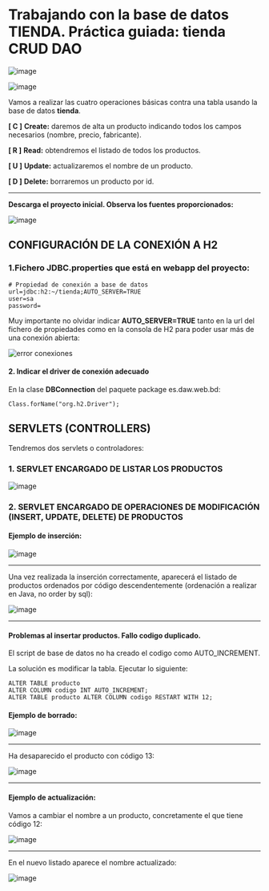 # Trabajando con la base de datos TIENDA. Práctica guiada: tienda CRUD DAO

![image](https://github.com/user-attachments/assets/f28b7d19-07a4-403f-aae8-eeecfd1fa153)


![image](https://github.com/user-attachments/assets/3cffb1bb-1f2d-49f9-8f40-5e5a6fbf297a)


Vamos a realizar las cuatro operaciones básicas contra una tabla usando la base de datos **tienda**.

**[ C ]** **Create:** daremos de alta un producto indicando todos los campos necesarios (nombre, precio, fabricante).

**[ R ]** **Read:** obtendremos el listado de todos los productos.

**[ U ]** **Update:** actualizaremos el nombre de un producto.

**[ D ]** **Delete:** borraremos un producto por id.

___

**Descarga el proyecto inicial. Observa los fuentes proporcionados:**


![image](https://github.com/user-attachments/assets/75f8fdea-692f-4f55-9f98-d4bb70962491)

## CONFIGURACIÓN DE LA CONEXIÓN A H2

### 1.Fichero **JDBC.properties** que está en webapp del proyecto:

```
# Propiedad de conexión a base de datos
url=jdbc:h2:~/tienda;AUTO_SERVER=TRUE
user=sa
password=
```
Muy importante no olvidar indicar **AUTO_SERVER=TRUE** tanto en la url del fichero de propiedades como en la consola de H2 para poder usar más de una conexión abierta:

![error conexiones](https://github.com/user-attachments/assets/43a0bb8f-2a6c-4764-9acd-718b3f108893)

#### 2. Indicar el driver de conexión adecuado

En la clase **DBConnection** del paquete package es.daw.web.bd:

```
Class.forName("org.h2.Driver");
```



## SERVLETS (CONTROLLERS)

Tendremos dos servlets o controladores:

### 1. SERVLET ENCARGADO DE LISTAR LOS PRODUCTOS

![image](https://github.com/user-attachments/assets/c021d86f-3b49-45cb-8422-126bb3f6fa37)


### 2. SERVLET ENCARGADO DE OPERACIONES DE MODIFICACIÓN (INSERT, UPDATE, DELETE) DE PRODUCTOS

#### Ejemplo de inserción:

![image](https://github.com/user-attachments/assets/c49e24f0-f954-4b08-b8ab-d9d1fcebedf5)

___

Una vez realizada la inserción correctamente, aparecerá el listado de productos ordenados por código descendentemente (ordenación a realizar en Java, no order by sql):

![image](https://github.com/user-attachments/assets/704e290d-917f-44ec-ae42-847be90ee3e3)

___

#### Problemas al insertar productos. Fallo codigo duplicado.

El script de base de datos no ha creado el codigo como AUTO_INCREMENT.

La solución es modificar la tabla. Ejecutar lo siguiente:

```
ALTER TABLE producto
ALTER COLUMN codigo INT AUTO_INCREMENT;
ALTER TABLE producto ALTER COLUMN codigo RESTART WITH 12;
```



#### Ejemplo de borrado:

![image](https://github.com/user-attachments/assets/8340c376-eb61-41c9-a0bb-b3598616cc28)


___

Ha desaparecido el producto con código 13:

![image](https://github.com/user-attachments/assets/a5c1c6ab-df40-4b99-9574-ca0435ef28bd)


___

#### Ejemplo de actualización:

Vamos a cambiar el nombre a un producto, concretamente el que tiene código 12:

![image](https://github.com/user-attachments/assets/53222644-922c-44c4-a3a4-31188dacb65c)

___

En el nuevo listado aparece el nombre actualizado:

![image](https://github.com/user-attachments/assets/8d66b622-fa66-4d7b-955a-41f4713d35e7)












